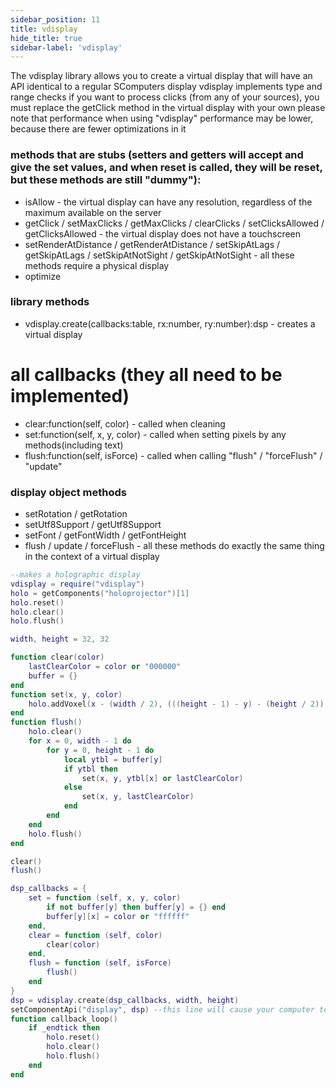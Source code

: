 ```yaml
---
sidebar_position: 11
title: vdisplay
hide_title: true
sidebar-label: 'vdisplay'
---
```


The vdisplay library allows you to create a virtual display that will have an API identical to a regular SComputers display
vdisplay implements type and range checks
if you want to process clicks (from any of your sources), you must replace the getClick method in the virtual display with your own
please note that performance when using "vdisplay" performance may be lower, because there are fewer optimizations in it

### methods that are stubs (setters and getters will accept and give the set values, and when reset is called, they will be reset, but these methods are still "dummy"):
* isAllow - the virtual display can have any resolution, regardless of the maximum available on the server
* getClick / setMaxClicks / getMaxClicks / clearClicks / setClicksAllowed / getClicksAllowed - the virtual display does not have a touchscreen
* setRenderAtDistance / getRenderAtDistance / setSkipAtLags / getSkipAtLags / setSkipAtNotSight / getSkipAtNotSight - all these methods require a physical display
* optimize

### library methods
* vdisplay.create(callbacks:table, rx:number, ry:number):dsp - creates a virtual display

# all callbacks (they all need to be implemented)
* clear:function(self, color) - called when cleaning
* set:function(self, x, y, color) - called when setting pixels by any methods(including text)
* flush:function(self, isForce) - called when calling "flush" / "forceFlush" / "update"

### display object methods
* setRotation / getRotation
* setUtf8Support / getUtf8Support
* setFont / getFontWidth / getFontHeight
* flush / update / forceFlush - all these methods do exactly the same thing in the context of a virtual display

```lua
--makes a holographic display
vdisplay = require("vdisplay")
holo = getComponents("holoprojector")[1]
holo.reset()
holo.clear()
holo.flush()

width, height = 32, 32

function clear(color)
    lastClearColor = color or "000000"
    buffer = {}
end
function set(x, y, color)
    holo.addVoxel(x - (width / 2), (((height - 1) - y) - (height / 2)) + 20, 0, color, 2)
end
function flush()
    holo.clear()
    for x = 0, width - 1 do
        for y = 0, height - 1 do
            local ytbl = buffer[y]
            if ytbl then
                set(x, y, ytbl[x] or lastClearColor)
            else
                set(x, y, lastClearColor)
            end
        end
    end
    holo.flush()
end

clear()
flush()

dsp_callbacks = {
    set = function (self, x, y, color)
        if not buffer[y] then buffer[y] = {} end
        buffer[y][x] = color or "ffffff"
    end,
    clear = function (self, color)
        clear(color)
    end,
    flush = function (self, isForce)
        flush()
    end
}
dsp = vdisplay.create(dsp_callbacks, width, height)
setComponentApi("display", dsp) --this line will cause your computer to be identified by other computers as a display
function callback_loop()
    if _endtick then
        holo.reset()
        holo.clear()
        holo.flush()
    end
end
```